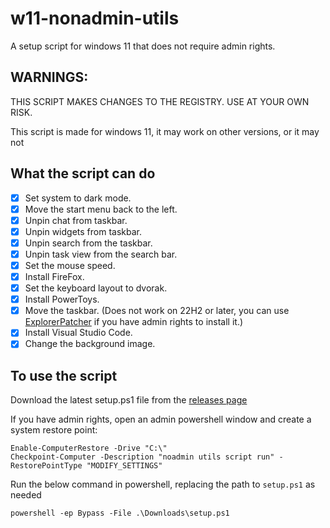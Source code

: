 # w11-nonadmin-utils
A setup script for windows 11 that does not require admin rights.

## WARNINGS:

THIS SCRIPT MAKES CHANGES TO THE REGISTRY. USE AT YOUR OWN RISK.

This script is made for windows 11, it may work on other versions, or it may not

## What the script can do

- [x] Set system to dark mode.
- [x] Move the start menu back to the left.
- [x] Unpin chat from taskbar.
- [x] Unpin widgets from taskbar.
- [x] Unpin search from the taskbar.
- [x] Unpin task view from the search bar.
- [x] Set the mouse speed.
- [x] Install FireFox.
- [x] Set the keyboard layout to dvorak.
- [x] Install PowerToys.
- [x] Move the taskbar. (Does not work on 22H2 or later, you can use [ExplorerPatcher](https://github.com/valinet/ExplorerPatcher/releases) if you have admin rights to install it.)
- [x] Install Visual Studio Code.
- [x] Change the background image. 

## To use the script

Download the latest setup.ps1 file from the [releases page](https://github.com/starchyunderscore/w11-nonadmin-utils/releases/latest)

If you have admin rights, open an admin powershell window and create a system restore point:

```
Enable-ComputerRestore -Drive "C:\"
Checkpoint-Computer -Description "noadmin utils script run" -RestorePointType "MODIFY_SETTINGS"
```

Run the below command in powershell, replacing the path to `setup.ps1` as needed

```
powershell -ep Bypass -File .\Downloads\setup.ps1
```
